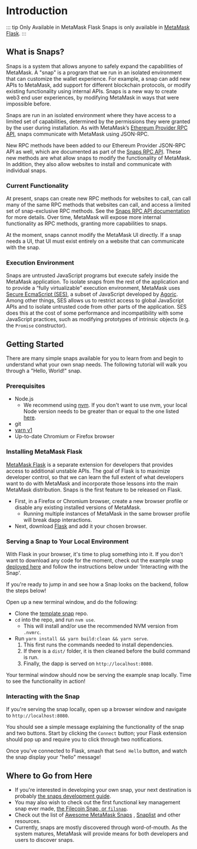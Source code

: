 # Introduction

::: tip Only Available in MetaMask Flask
Snaps is only available in [MetaMask Flask](https://metamask.io/flask).
:::

## What is Snaps?

Snaps is a system that allows anyone to safely expand the capabilities of MetaMask.
A "snap" is a program that we run in an isolated environment that can customize the wallet experience.
For example, a snap can add new APIs to MetaMask, add support for different blockchain protocols, or modify existing functionality using internal APIs.
Snaps is a new way to create web3 end user experiences, by modifying MetaMask in ways that were impossible before.

Snaps are run in an isolated environment where they have access to a limited set of capabilities, determined by the permissions they were granted by the user during installation. As with MetaMask’s [Ethereum Provider RPC API](./rpc-api.html), snaps communicate with MetaMask using JSON-RPC.

New RPC methods have been added to our Ethereum Provider JSON-RPC API as well, which are documented as part of the [Snaps RPC API](./snaps-rpc-api.html).
These new methods are what allow snaps to modify the functionality of MetaMask.
In addition, they also allow websites to install and communicate with individual snaps.

### Current Functionality

At present, snaps can create new RPC methods for websites to call, can call many of the same RPC methods that websites can call, and access a limited set of snap-exclusive RPC methods. See the [Snaps RPC API documentation](./snaps-rpc-api.html) for more details. Over time, MetaMask will expose more internal functionality as RPC methods, granting more capabilities to snaps.

At the moment, snaps cannot modify the MetaMask UI directly. If a snap needs a UI, that UI must exist entirely on a website that can communicate with the snap.

### Execution Environment

Snaps are untrusted JavaScript programs but execute safely inside the MetaMask application. To isolate snaps from the rest of the application and to provide a “fully virtualizable” execution environment, MetaMask uses [Secure EcmaScript (SES)](https://github.com/endojs/endo/tree/master/packages/ses), a subset of JavaScript developed by [Agoric](https://agoric.com/).
Among other things, SES allows us to restrict access to global JavaScript APIs and to isolate untrusted code from other parts of the application. SES does this at the cost of some performance and incompatibility with some JavaScript practices, such as modifying prototypes of intrinsic objects (e.g. the `Promise` constructor).

## Getting Started

There are many simple snaps available for you to learn from and begin to understand what your own snap needs. The following tutorial will walk you through a "Hello, World!" snap.

### Prerequisites

- Node.js
  - We recommend using [nvm](https://github.com/nvm-sh/nvm). If you don't want to use nvm, your local Node version needs to be greater than or equal to the one listed [here](https://github.com/MetaMask/template-snap/blob/main/.nvmrc).
- git
- [yarn v1](https://classic.yarnpkg.com)
- Up-to-date Chromium or Firefox browser

### Installing MetaMask Flask

[MetaMask Flask](https://metamask.io/flask) is a separate extension for developers that provides access to additional unstable APIs. The goal of Flask is to maximize developer control, so that we can learn the full extent of what developers want to do with MetaMask and incorporate those lessons into the main MetaMask distribution. Snaps is the first feature to be released on Flask.

- First, in a Firefox or Chromium browser, create a new browser profile or disable any existing installed versions of MetaMask.
  - Running multiple instances of MetaMask in the same browser profile will break dapp interactions.
- Next, download [Flask](https://metamask.io/flask) and add it your chosen browser.

### Serving a Snap to Your Local Environment

With Flask in your browser, it's time to plug something into it. If you don't want to download any code for the moment, check out the example snap [deployed here](https://metamask.github.io/template-snap/) and follow the instructions below under 'Interacting with the Snap'.

If you're ready to jump in and see how a Snap looks on the backend, follow the steps below!

Open up a new terminal window, and do the following:

- Clone the [template snap](https://github.com/MetaMask/template-snap) repo.
- `cd` into the repo, and run `nvm use`.
  - This will install and/or use the recommended NVM version from `.nvmrc`.
- Run `yarn install && yarn build:clean && yarn serve`.
  1. This first runs the commands needed to install dependencies.
  1. If there is a `dist/` folder, it is then cleaned before the build command is run.
  1. Finally, the dapp is served on `http://localhost:8080`.

Your terminal window should now be serving the example snap locally. Time to see the functionality in action!

### Interacting with the Snap

If you're serving the snap locally, open up a browser window and navigate to `http://localhost:8080`.

You should see a simple message explaining the functionality of the snap and two buttons. Start by clicking the `Connect` button; your Flask extension should pop up and require you to click through two notifications.

Once you've connected to Flask, smash that `Send Hello` button, and watch the snap display your "hello" message!

## Where to Go from Here

- If you're interested in developing your own snap, your next destination is probably [the snaps development guide](./snaps-development-guide.html).
- You may also wish to check out the first functional key management snap ever made, [the Filecoin Snap, or `filsnap`](https://github.com/Chainsafe/filsnap/).
- Check out the list of [Awesome MetaMask Snaps](https://github.com/piotr-roslaniec/awesome-metamask-snaps) , [Snaplist](https://snaplist.org) and other resources.
- Currently, snaps are mostly discovered through word-of-mouth. As the system matures, MetaMask will provide means for both developers and users to discover snaps.
